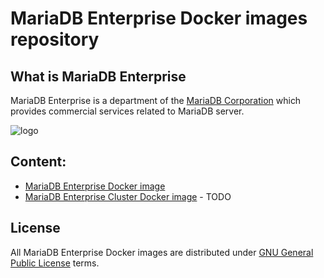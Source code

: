 # MariaDB Enterprise Docker images repository

## What is MariaDB Enterprise

MariaDB Enterprise is a department of the [MariaDB Corporation](https://mariadb.com/) which provides commercial services related to MariaDB server.

![logo](http://badges.mariadb.org/logo/Mariadb-seal-shaded-browntext-alt.png)

## Content:

* [MariaDB Enterprise Docker image](mdbe/README.md)
* [MariaDB Enterprise Cluster Docker image](mdbec/README.md) - TODO

## License

All MariaDB Enterprise Docker images are distributed under
[GNU General Public License](http://en.wikipedia.org/wiki/GNU_General_Public_License) terms.
